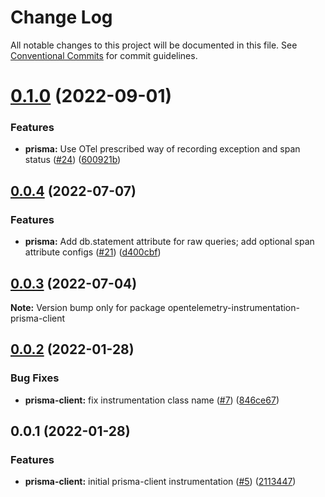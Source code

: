 # Change Log

All notable changes to this project will be documented in this file.
See [Conventional Commits](https://conventionalcommits.org) for commit guidelines.

# [0.1.0](https://github.com/justindsmith/opentelemetry-instrumentations-js/compare/opentelemetry-instrumentation-prisma-client@0.0.4...opentelemetry-instrumentation-prisma-client@0.1.0) (2022-09-01)


### Features

* **prisma:** Use OTel prescribed way of recording exception and span status ([#24](https://github.com/justindsmith/opentelemetry-instrumentations-js/issues/24)) ([600921b](https://github.com/justindsmith/opentelemetry-instrumentations-js/commit/600921b220c9495f66b4de717f378596f368d085))





## [0.0.4](https://github.com/justindsmith/opentelemetry-instrumentations-js/compare/opentelemetry-instrumentation-prisma-client@0.0.3...opentelemetry-instrumentation-prisma-client@0.0.4) (2022-07-07)


### Features

* **prisma:** Add db.statement attribute for raw queries; add optional span attribute configs ([#21](https://github.com/justindsmith/opentelemetry-instrumentations-js/issues/21)) ([d400cbf](https://github.com/justindsmith/opentelemetry-instrumentations-js/commit/d400cbf3691ee34ec45c1d078af68ae0da4e11a3))





## [0.0.3](https://github.com/justindsmith/opentelemetry-instrumentations-js/compare/opentelemetry-instrumentation-prisma-client@0.0.2...opentelemetry-instrumentation-prisma-client@0.0.3) (2022-07-04)

**Note:** Version bump only for package opentelemetry-instrumentation-prisma-client





## [0.0.2](https://github.com/justindsmith/opentelemetry-instrumentations-js/compare/opentelemetry-instrumentation-prisma-client@0.0.1...opentelemetry-instrumentation-prisma-client@0.0.2) (2022-01-28)


### Bug Fixes

* **prisma-client:** fix instrumentation class name ([#7](https://github.com/justindsmith/opentelemetry-instrumentations-js/issues/7)) ([846ce67](https://github.com/justindsmith/opentelemetry-instrumentations-js/commit/846ce675b807a71e734c19336724c3a356b84a4a))





## 0.0.1 (2022-01-28)


### Features

* **prisma-client:** initial prisma-client instrumentation ([#5](https://github.com/justindsmith/opentelemetry-instrumentations-js/issues/5)) ([2113447](https://github.com/justindsmith/opentelemetry-instrumentations-js/commit/211344725bb310a4850228cb6133f419b7131ac6))
